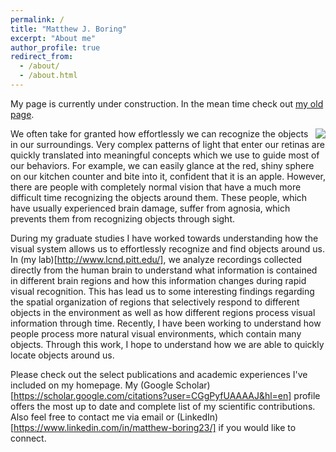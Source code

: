 ```yaml
---
permalink: /
title: "Matthew J. Boring"
excerpt: "About me"
author_profile: true
redirect_from: 
  - /about/
  - /about.html
---
```


My page is currently under construction. In the mean time check out [my old page](http://www.pitt.edu/~mjb200/).


<img align="right" src="https://agnosia-ot.weebly.com/uploads/1/9/3/4/19340935/9666842.jpg?222">
We often take for granted how effortlessly we can recognize the objects in our surroundings. Very complex patterns of light that enter our retinas are quickly translated into meaningful concepts which we use to guide most of our behaviors. For example, we can easily glance at the red, shiny sphere on our kitchen counter and bite into it, confident that it is an apple. However, there are people with completely normal vision that have a much more difficult time recognizing the objects around them. These people, which have usually experienced brain damage, suffer from agnosia, which prevents them from recognizing objects through sight.

During my graduate studies I have worked towards understanding how the visual system allows us to effortlessly recognize and find objects around us. In (my lab)[http://www.lcnd.pitt.edu/], we analyze recordings collected directly from the human brain to understand what information is contained in different brain regions and how this information changes during rapid visual recognition. This has lead us to some interesting findings regarding the spatial organization of regions that selectively respond to different objects in the environment as well as how different regions process visual information through time. Recently, I have been working to understand how people process more natural visual environments, which contain many objects. Through this work, I hope to understand how we are able to quickly locate objects around us.

Please check out the select publications and academic experiences I've included on my homepage. My (Google Scholar)[https://scholar.google.com/citations?user=CGgPyfUAAAAJ&hl=en] profile offers the most up to date and complete list of my scientific contributions. Also feel free to contact me via email or (LinkedIn)[https://www.linkedin.com/in/matthew-boring23/] if you would like to connect.

